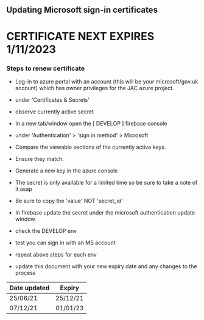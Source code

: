 ## Updating Microsoft sign-in certificates
<h1>CERTIFICATE NEXT EXPIRES 1/11/2023 </h1>

### Steps to renew certificate
 - Log-in to azure portal with an account (this will be your microsoft/gov.uk account) which has owner privileges for the JAC azure project.
 - under 'Certificates & Secrets'
 - observe currently active secret 
 - In a new tab/window open the [ DEVELOP ] firebase console
 - under 'Authentication' > 'sign in method' > Microsoft 
 - Compare the viewable sections of the currently active keys.
 - Ensure they match.

- Generate a new key in the azure console
-  The secret is only available for a limited time so be sure to take a note of it asap
- Be sure to copy the 'value' NOT 'secret_id'
 - In firebase update the secret under the microsoft authentication update window.
 
- check the DEVELOP env
- test you can sign in with an MS account
- repeat above steps for each env
- update this document with your new expiry date and any changes to the process 


| Date updated | Expiry |
|--|--|
| 25/06/21 | 25/12/21  |
| 07/12/21 | 01/01/23  |
